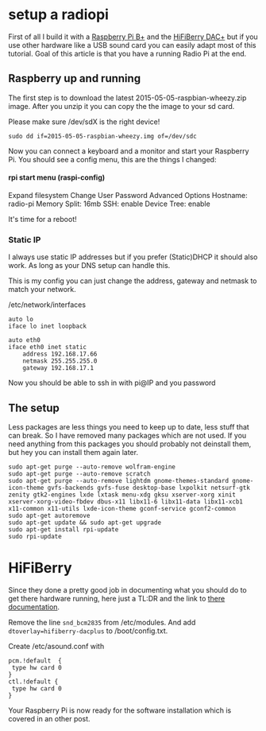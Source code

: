 # setup a radiopi 

First of all I build it with a [Raspberry Pi B+]( https://www.raspberrypi.org/products/model-b-plus/ ) and the 
[HiFiBerry DAC+]( https://www.hifiberry.com/dacplus/ ) but if you use other hardware like a USB sound card 
you can easily adapt most of this tutorial. Goal of this article is that you have a running Radio Pi at the end. 

## Raspberry up and running

The first step is to download the latest 2015-05-05-raspbian-wheezy.zip image. After you unzip it you can copy the 
the image to your sd card.

Please make sure /dev/sdX is the right device!

```
sudo dd if=2015-05-05-raspbian-wheezy.img of=/dev/sdc
```

Now you can connect a keyboard and a monitor and start your Raspberry Pi.
You should see a config menu, this are the things I changed:

#### rpi start menu (raspi-config)
Expand filesystem
Change User Password
Advanced Options
    Hostname: radio-pi
    Memory Split: 16mb
    SSH: enable
    Device Tree: enable

It's time for a reboot!

### Static IP

I always use static IP addresses but if you prefer (Static)DHCP it should also work.
As long as your DNS setup can handle this.


This is my config you can just change the address, gateway and netmask to match your network.

/etc/network/interfaces

```
auto lo
iface lo inet loopback

auto eth0
iface eth0 inet static
    address 192.168.17.66
    netmask 255.255.255.0
    gateway 192.168.17.1
```

Now you should be able to ssh in with pi@IP and you password


## The setup 

Less packages are less things you need to keep up to date, less stuff that can break. 
So I have removed many packages which are not used. If you need anything from this packages
you should probably not deinstall them, but hey you can install them again later.

```
sudo apt-get purge --auto-remove wolfram-engine
sudo apt-get purge --auto-remove scratch
sudo apt-get purge --auto-remove lightdm gnome-themes-standard gnome-icon-theme gvfs-backends gvfs-fuse desktop-base lxpolkit netsurf-gtk zenity gtk2-engines lxde lxtask menu-xdg gksu xserver-xorg xinit xserver-xorg-video-fbdev dbus-x11 libx11-6 libx11-data libx11-xcb1 x11-common x11-utils lxde-icon-theme gconf-service gconf2-common
sudo apt-get autoremove
sudo apt-get update && sudo apt-get upgrade
sudo apt-get install rpi-update
sudo rpi-update
```

# HiFiBerry

Since they done a pretty good job in documenting what you should do to get 
there hardware running, here just a TL:DR and the link to [there documentation]( https://www.hifiberry.com/guides/configuring-linux-3-18-x/ ).

Remove the line `snd_bcm2835` from /etc/modules. And add `dtoverlay=hifiberry-dacplus` to /boot/config.txt.

Create /etc/asound.conf with 
```
pcm.!default  {
 type hw card 0
}
ctl.!default {
 type hw card 0
}
```

Your Raspberry Pi is now ready for the software installation which is covered in an other post.



